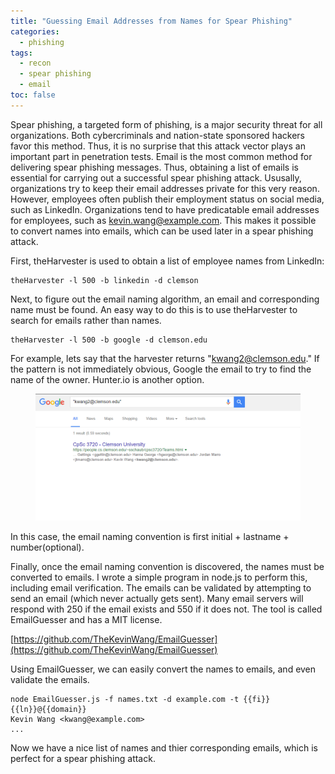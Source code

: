 ```yaml
---
title: "Guessing Email Addresses from Names for Spear Phishing"
categories: 
  - phishing
tags:
  - recon
  - spear phishing
  - email
toc: false
---
```


Spear phishing, a targeted form of phishing, is a major security threat for all organizations. Both cybercriminals and nation-state sponsored hackers favor this method. Thus, it is no surprise that this attack vector plays an important part in penetration tests. Email is the most common method for delivering spear phishing messages. Thus, obtaining a list of emails is essential for carrying out a successful spear phishing attack. Ususally, organizations try to keep their email addresses private for this very reason. However, employees often publish their employment status on social media, such as LinkedIn. Organizations tend to have predicatable email addresses for employees, such as kevin.wang@example.com. This makes it possible to convert names into emails, which can be used later in a spear phishing attack.

First, theHarvester is used to obtain a list of employee names from LinkedIn:
```
theHarvester -l 500 -b linkedin -d clemson
```
Next, to figure out the email naming algorithm, an email and corresponding name must be found. An easy way to do this is to use theHarvester to search for emails rather than names.
```
theHarvester -l 500 -b google -d clemson.edu
```
For example, lets say that the harvester returns "kwang2@clemson.edu." If the pattern is not immediately obvious, Google the email to try to find the name of the owner. Hunter.io is another option. 
<figure>
	<a href="/assets/images/402b34a8cc9da2698204ef70ef2a2376.png"><img src="/assets/images/402b34a8cc9da2698204ef70ef2a2376.png"></a>
</figure>
In this case, the email naming convention is first initial + lastname + number(optional).

Finally, once the email naming convention is discovered, the names must be converted to emails. I wrote a simple program in node.js to perform this, including email verification. The emails can be validated by attempting to send an email (which never actually gets sent). Many email servers will respond with 250 if the email exists and 550 if it does not. The tool is called EmailGuesser and has a MIT license. 

[https://github.com/TheKevinWang/EmailGuesser](https://github.com/TheKevinWang/EmailGuesser)

Using EmailGuesser, we can easily convert the names to emails, and even validate the emails.
```
node EmailGuesser.js -f names.txt -d example.com -t {{fi}}{{ln}}@{{domain}}
Kevin Wang <kwang@example.com>
...
```
 Now we have a nice list of names and thier corresponding emails, which is perfect for a spear phishing attack.